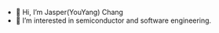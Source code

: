 - 👋 Hi, I’m Jasper(YouYang) Chang
- 👀 I’m interested in semiconductor and software engineering.


<!---
ychang47/ychang47 is a ✨ special ✨ repository because its `README.md` (this file) appears on your GitHub profile.
You can click the Preview link to take a look at your changes.
--->
